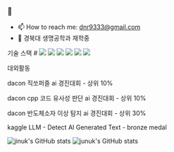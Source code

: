 ###  👋
- 📫 How to reach me: dnr9333@gmail.com
- 🌱 경북대 생명공학과 재학중

기술 스택 # <img src="https://img.shields.io/badge/PyTorch-EE4C2C?style=flat-square&logo=#PyTorch&logoColor=#D1180B"/>
<img src="https://img.shields.io/badge/Python-3766AB?style=flat-square&logo=Python&logoColor=white"/> 
<img src="https://img.shields.io/badge/C++-345F53?style=flat-square&logo=C++&logoColor=345F53"/>
<img
src="https://img.shields.io/badge/FASTAPI-43EED6?style=flat-square&logo=#009688&logoColor=43EED6"/>
<img src="https://img.shields.io/badge/Django-0A3711?style=flat-square&logo=#Django&logoColor=0A3711"/>
<img
src="https://img.shields.io/badge/Flutter-0B6DB7?style=flat-square&logo=#Flutter&logoColor=0B6DB7"/>


대외활동

dacon 직쏘퍼즐 ai 경진대회 - 상위 10%

dacon cpp 코드 유사성 판단 ai 경진대회 - 상위 10%

dacon 반도체소자 이상 탐지 ai 경진대회 - 상위 30%

kaggle LLM - Detect AI Generated Text - bronze medal



![jinuk's GitHub stats](https://github-readme-stats.vercel.app/api?username=jinuk0211&show_icons=true&theme=radical)
![junuk's GitHub stats](https://github-readme-stats.vercel.app/api?username=jinuk0211&show_icons=true&theme=radical)


<!--
**jinuk0211/jinuk0211** is a ✨ _special_ ✨ repository because its `README.md` (this file) appears on your GitHub profile.

Here are some ideas to get you started:

